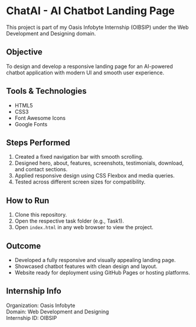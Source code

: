 # ChatAI - AI Chatbot Landing Page

This project is part of my Oasis Infobyte Internship (OIBSIP) under the Web Development and Designing domain.

## Objective
To design and develop a responsive landing page for an AI-powered chatbot application with modern UI and smooth user experience.

## Tools & Technologies
- HTML5  
- CSS3  
- Font Awesome Icons  
- Google Fonts  

## Steps Performed
1. Created a fixed navigation bar with smooth scrolling.  
2. Designed hero, about, features, screenshots, testimonials, download, and contact sections.  
3. Applied responsive design using CSS Flexbox and media queries.  
4. Tested across different screen sizes for compatibility.  

## How to Run
1. Clone this repository.  
2. Open the respective task folder (e.g., Task1).  
3. Open `index.html` in any web browser to view the project.  


## Outcome
- Developed a fully responsive and visually appealing landing page.  
- Showcased chatbot features with clean design and layout.  
- Website ready for deployment using GitHub Pages or hosting platforms.

## Internship Info
Organization: Oasis Infobyte  
Domain: Web Development and Designing  
Internship ID: OIBSIP  
